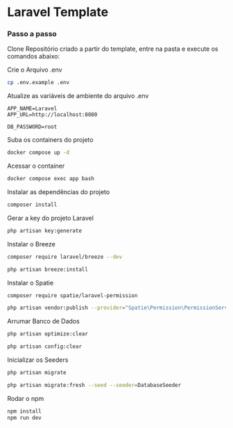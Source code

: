 
# Laravel Template

### Passo a passo
Clone Repositório criado a partir do template, entre na pasta e execute os comandos abaixo:

Crie o Arquivo .env
```sh
cp .env.example .env
```


Atualize as variáveis de ambiente do arquivo .env
```dosini
APP_NAME=Laravel
APP_URL=http://localhost:8080

DB_PASSWORD=root
```

Suba os containers do projeto
```sh
docker compose up -d
```

Acessar o container
```sh
docker compose exec app bash
```

Instalar as dependências do projeto
```sh
composer install
```

Gerar a key do projeto Laravel
```sh
php artisan key:generate
```

Instalar o Breeze
```sh
composer require laravel/breeze --dev

php artisan breeze:install
```

Instalar o Spatie
```sh
composer require spatie/laravel-permission

php artisan vendor:publish --provider="Spatie\Permission\PermissionServiceProvider"
```

Arrumar Banco de Dados
```sh
php artisan optimize:clear

php artisan config:clear
```

Inicializar os Seeders
```sh
php artisan migrate

php artisan migrate:fresh --seed --seeder=DatabaseSeeder
```

Rodar o npm
```sh
npm install
npm run dev
```
